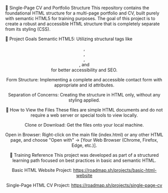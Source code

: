 📄 Single-Page CV and Portfolio Structure
This repository contains the foundational HTML structure for a multi-page portfolio and CV, built purely with semantic HTML5 for training purposes. The goal of this project is to create a robust and accessible HTML structure that is completely separate from its styling (CSS).

🌟 Project Goals
Semantic HTML5: Utilizing structural tags like <header>, <nav>, <main>, <section>, and <footer> for better accessibility and SEO.

Form Structure: Implementing a complete and accessible contact form with appropriate <label> and id attributes.

Separation of Concerns: Creating the structure in HTML only, without any styling applied.

🚀 How to View the Files
These files are simple HTML documents and do not require a web server or special tools to view locally.

Clone or Download: Get the files onto your local machine.

Open in Browser: Right-click on the main file (index.html) or any other HTML page, and choose "Open with" -> [Your Web Browser (Chrome, Firefox, Edge, etc.)].

🔗 Training Reference
This project was developed as part of a structured learning path focused on best practices in basic and semantic HTML.

Basic HTML Website Project: https://roadmap.sh/projects/basic-html-website

Single-Page HTML CV Project: https://roadmap.sh/projects/single-page-cv
